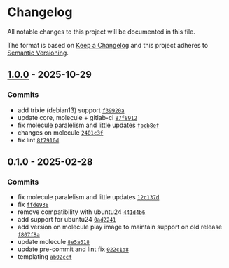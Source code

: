 # Changelog

All notable changes to this project will be documented in this file.

The format is based on [Keep a Changelog](https://keepachangelog.com/en/1.0.0/)
and this project adheres to [Semantic Versioning](https://semver.org/spec/v2.0.0.html).

## [1.0.0](https://github.com/lotusnoir/ansible-apps_fluentbit_windows/compare/0.2.0...1.0.0) - 2025-10-29

### Commits

- add trixie (debian13) support [`f39920a`](https://github.com/lotusnoir/ansible-apps_fluentbit_windows/commit/f39920aefd11794342893a2a083d1af5dfb82f06)
- update core, molecule + gitlab-ci [`87f8912`](https://github.com/lotusnoir/ansible-apps_fluentbit_windows/commit/87f8912767fbf9292fafe8efe443919e139f06d0)
- fix molecule paralelism and little updates [`fbcb8ef`](https://github.com/lotusnoir/ansible-apps_fluentbit_windows/commit/fbcb8efd62e538c8af9ffade95de3339a849b449)
- changes on molecule [`2401c3f`](https://github.com/lotusnoir/ansible-apps_fluentbit_windows/commit/2401c3f5c816198eb74220f380ffab53b03659ec)
- fix lint [`8f7910d`](https://github.com/lotusnoir/ansible-apps_fluentbit_windows/commit/8f7910dd1131f52dd05f36326c70ab215e5fb75c)

## 0.1.0 - 2025-02-28

### Commits

- fix molecule paralelism and little updates [`12c137d`](https://github.com/lotusnoir/ansible-apps_fluentbit_windows/commit/12c137d136b271c75d11b861dbea856b11632840)
- fix [`ffde938`](https://github.com/lotusnoir/ansible-apps_fluentbit_windows/commit/ffde9382e664a064758f69ccaf4513226c882595)
- remove compatibility with ubuntu24 [`441d4b6`](https://github.com/lotusnoir/ansible-apps_fluentbit_windows/commit/441d4b642b4dd0e5f218c2a68ccd278779cc829f)
- add support for ubuntu24 [`0ad2241`](https://github.com/lotusnoir/ansible-apps_fluentbit_windows/commit/0ad2241ee9b2f4685921606c4d705d59cc2ba4ba)
- add version on molecule play image to maintain support on old release [`f807f8a`](https://github.com/lotusnoir/ansible-apps_fluentbit_windows/commit/f807f8a6c7611dfe79c05c969e84c7a7b7f26d2d)
- update molecule [`8e5a618`](https://github.com/lotusnoir/ansible-apps_fluentbit_windows/commit/8e5a618e71fcf6b71c64c5ac504c121669acef26)
- update pre-commit and lint fix [`022c1a8`](https://github.com/lotusnoir/ansible-apps_fluentbit_windows/commit/022c1a87f80c05fa3208124ad01fe0747dd34778)
- templating [`ab02ccf`](https://github.com/lotusnoir/ansible-apps_fluentbit_windows/commit/ab02ccf1ac490116b8c1d93f6db64d4344105dac)
